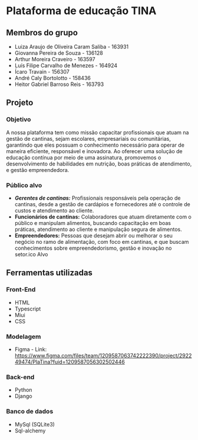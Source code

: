 # Plataforma de educação TINA
## Membros do grupo
- Luiza Araujo de Oliveira Caram Saliba - 163931
- Giovanna Pereira de Souza - 136128
- Arthur Moreira Craveiro - 163597
- Luís Filipe Carvalho de Menezes - 164924
- Ícaro Travain - 156307
- André Caly Bortolotto - 158436
- Heitor Gabriel Barroso Reis - 163793

## Projeto
### Objetivo 
A nossa plataforma tem como missão capacitar profissionais que atuam na gestão de cantinas, sejam escolares, empresariais ou comunitárias, garantindo que eles possuam o conhecimento necessário para operar de maneira eficiente, responsável e inovadora. Ao oferecer uma solução de educação contínua por meio de uma assinatura, promovemos o desenvolvimento de habilidades em nutrição, boas práticas de atendimento, e gestão empreendedora.
### Público alvo
- ***Gerentes de cantinas:*** Profissionais responsáveis pela operação de cantinas, desde a gestão de cardápios e fornecedores até o controle de custos e atendimento ao cliente.
- **Funcionários de cantinas:** Colaboradores que atuam diretamente com o público e manipulam alimentos, buscando capacitação em boas práticas, atendimento ao cliente e manipulação segura de alimentos.
- **Empreendedores:** Pessoas que desejam abrir ou melhorar o seu negócio no ramo de alimentação, com foco em cantinas, e que buscam conhecimentos sobre empreendedorismo, gestão e inovação no setor.ico Alvo

## Ferramentas utilizadas
### Front-End
- HTML
- Typescript
- Miui
- CSS
### Modelagem
- Figma - Link: https://www.figma.com/files/team/1209587063742222390/project/292249474/PlaTina?fuid=1209587056302502446 
### Back-end
- Python
- Django
### Banco de dados
- MySql (SQLite3)
- Sql-alchemy
